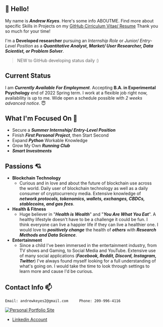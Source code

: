 ## :wave: Hello!
My name is ***Andrew Keyes***. Here's some info ABOUTME. Find more about specific Skills in Projects on my [GitHub Cirriculum Vitae/ Resume](https://github.com/akeyess/Cirriculum_Vitae) Thank you so much for your time! 

I'm a **Developed researcher** pursuing an *Internship Role* or *Junior/ Entry-Level Position* as a ***Quantitative Analyst, Market/ User Researcher, Data Scientist, or Problem Solver***. 

> NEW to GitHub developing status daily :)

## Current Status 
I am ***Currently Available For Employment***. Accepting **B.A. in Experimental Psychology** end of 2022 Spring term. I work at a flexible job right now, availability is up to me. Wide open a schedule possible with *2 weeks advanced notice*. :innocent:

## What I'm Focused On :mag_right:

- Secure a ***Summer Internship/ Entry-Level Position***
- Finish ***First Personal Project***, then Start Second
- Expand ***Python*** Workable Knowledge 
- Grow My Own ***Running Club***
- ***Smart Investments***

## Passions :cupid:
   - **Blockchain Technology**
      - Curious and in love and  about the future of blockchain use across the world. Daily user of blockchain technology as well as a daily consumer of cryptocurrency media. Extensive knowledge of ***network protocols, tokenomics, wallets, exchanges, CBDCs, stablecoins, and gas fees***.
   - **Health & Fitness**
      - Huge believer in "***Health is Wealth***" and "***You Are What You Eat***". A healthy lifestyle doesn't have to be a challenge it could be fun. I think everyone can live a happier life if they can live a healthier one. I would love to ***positively change*** the health of ***others*** with ***Research Methods and Data Science***.
   - **Entertainment**
      - Since a child I've been immersed in the entertainment industry, from TV shows and Gaming, to Social Media and YouTube. Extensive use of many social applications (***Facebook, Reddit, Discord, Instagram, Twitter***) I've always found myself looking for a full understanding of what's going on. I would take the time to look through settings to learn more and cause I'd be curious.
      
## Contact Info :mailbox:

```
Email: andrewkeyes2@gmail.com     Phone: 209-996-4116
```
   [![Personal Portfolio Site](https://www.linkedin.com/in/andrew-keyes-3a0091226/)](https://andrewkeyes2.wixsite.com/andrewkeyes)
   - [Linkedin Account](https://www.linkedin.com/in/andrew-keyes-3a0091226/)
